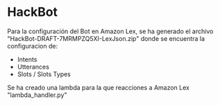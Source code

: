 # HackBot

Para la configuración del Bot en Amazon Lex, se ha generado el archivo "HackBot-DRAFT-7MRMPZQ5XI-LexJson.zip" donde se encuentra la configuracion de:

- Intents
- Utterances
- Slots / Slots Types

Se ha creado una lambda para la que reacciones a Amazon Lex "lambda_handler.py"